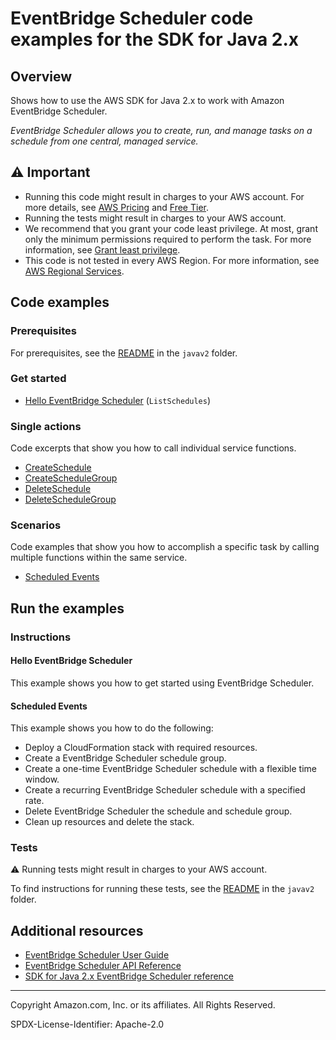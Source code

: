 # EventBridge Scheduler code examples for the SDK for Java 2.x

## Overview

Shows how to use the AWS SDK for Java 2.x to work with Amazon EventBridge Scheduler.

<!--custom.overview.start-->
<!--custom.overview.end-->

_EventBridge Scheduler allows you to create, run, and manage tasks on a schedule from one central, managed service._

## ⚠ Important

* Running this code might result in charges to your AWS account. For more details, see [AWS Pricing](https://aws.amazon.com/pricing/) and [Free Tier](https://aws.amazon.com/free/).
* Running the tests might result in charges to your AWS account.
* We recommend that you grant your code least privilege. At most, grant only the minimum permissions required to perform the task. For more information, see [Grant least privilege](https://docs.aws.amazon.com/IAM/latest/UserGuide/best-practices.html#grant-least-privilege).
* This code is not tested in every AWS Region. For more information, see [AWS Regional Services](https://aws.amazon.com/about-aws/global-infrastructure/regional-product-services).

<!--custom.important.start-->
<!--custom.important.end-->

## Code examples

### Prerequisites

For prerequisites, see the [README](../../README.md#Prerequisites) in the `javav2` folder.


<!--custom.prerequisites.start-->
<!--custom.prerequisites.end-->

### Get started

- [Hello EventBridge Scheduler](src/main/java/com/example/eventbrideschedule/HelloScheduler.java#L6) (`ListSchedules`)


### Single actions

Code excerpts that show you how to call individual service functions.

- [CreateSchedule](src/main/java/com/example/eventbrideschedule/scenario/EventbridgeSchedulerActions.java#L104)
- [CreateScheduleGroup](src/main/java/com/example/eventbrideschedule/scenario/EventbridgeSchedulerActions.java#L70)
- [DeleteSchedule](src/main/java/com/example/eventbrideschedule/scenario/EventbridgeSchedulerActions.java#L212)
- [DeleteScheduleGroup](src/main/java/com/example/eventbrideschedule/scenario/EventbridgeSchedulerActions.java#L182)

### Scenarios

Code examples that show you how to accomplish a specific task by calling multiple
functions within the same service.

- [Scheduled Events](src/main/java/com/example/eventbrideschedule/scenario/EventbridgeSchedulerScenario.java)


<!--custom.examples.start-->
<!--custom.examples.end-->

## Run the examples

### Instructions


<!--custom.instructions.start-->
<!--custom.instructions.end-->

#### Hello EventBridge Scheduler

This example shows you how to get started using EventBridge Scheduler.



#### Scheduled Events

This example shows you how to do the following:

- Deploy a CloudFormation stack with required resources.
- Create a EventBridge Scheduler schedule group.
- Create a one-time EventBridge Scheduler schedule with a flexible time window.
- Create a recurring EventBridge Scheduler schedule with a specified rate.
- Delete EventBridge Scheduler the schedule and schedule group.
- Clean up resources and delete the stack.

<!--custom.scenario_prereqs.scheduler_ScheduledEventsScenario.start-->
<!--custom.scenario_prereqs.scheduler_ScheduledEventsScenario.end-->


<!--custom.scenarios.scheduler_ScheduledEventsScenario.start-->
<!--custom.scenarios.scheduler_ScheduledEventsScenario.end-->

### Tests

⚠ Running tests might result in charges to your AWS account.


To find instructions for running these tests, see the [README](../../README.md#Tests)
in the `javav2` folder.



<!--custom.tests.start-->
<!--custom.tests.end-->

## Additional resources

- [EventBridge Scheduler User Guide](https://docs.aws.amazon.com/scheduler/latest/userguide/intro.html)
- [EventBridge Scheduler API Reference](https://docs.aws.amazon.com/scheduler/latest/apireference/Welcome.html)
- [SDK for Java 2.x EventBridge Scheduler reference](https://sdk.amazonaws.com/java/api/latest/software/amazon/awssdk/services/firehose/package-summary.html)

<!--custom.resources.start-->
<!--custom.resources.end-->

---

Copyright Amazon.com, Inc. or its affiliates. All Rights Reserved.

SPDX-License-Identifier: Apache-2.0
